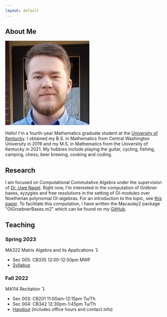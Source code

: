 ```yaml
---
layout: default
---
```


## About Me

<img class="profile-picture" src="/files/profile.png">

Hello! I'm a fourth-year Mathematics graduate student at the [University of Kentucky](https://math.as.uky.edu/). I obtained my B.S. in Mathematics from Central Washington University in 2019 and my M.S. in Mathematics from the University of Kentucky in 2021. My hobbies include playing the guitar, cycling, fishing, camping, chess, beer brewing, cooking and coding.

## Research

I am focused on Computational Commutative Algebra under the supervision of [Dr. Uwe Nagel](http://www.ms.uky.edu/~uwenagel/). Right now, I'm interested in the computation of Gröbner bases, syzygies and free resolutions in the setting of OI-modules over Noetherian polynomial OI-algebras. For an introduction to the topic, see [this paper](https://arxiv.org/abs/1710.09247). To facilitate this computation, I have written the Macaulay2 package "OIGroebnerBases.m2" which can be found on my [GitHub](https://github.com/morrowmh/OIGroebnerBases).

## Teaching

### Spring 2023
MA322 Matrix Algebra and its Applications ↴
- Sec 005: CB335 12:00-12:50pm MWF
- [Syllabus](https://michaelmorrow.org/files/MA322_S23_Syllabus.pdf)

### Fall 2022
MA114 Recitation ↴
- Sec 003: CB201 11:00am-12:15pm Tu/Th
- Sec 004: CB342 12:30pm-1:45pm Tu/Th
- [Handout](https://michaelmorrow.org/files/MA114_Fall22_003-004_Recitation_Handout.pdf) (includes office hours and contact info)